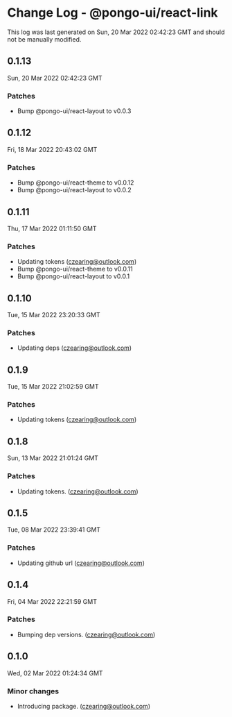 # Change Log - @pongo-ui/react-link

This log was last generated on Sun, 20 Mar 2022 02:42:23 GMT and should not be manually modified.

<!-- Start content -->

## 0.1.13

Sun, 20 Mar 2022 02:42:23 GMT

### Patches

- Bump @pongo-ui/react-layout to v0.0.3

## 0.1.12

Fri, 18 Mar 2022 20:43:02 GMT

### Patches

- Bump @pongo-ui/react-theme to v0.0.12
- Bump @pongo-ui/react-layout to v0.0.2

## 0.1.11

Thu, 17 Mar 2022 01:11:50 GMT

### Patches

- Updating tokens (czearing@outlook.com)
- Bump @pongo-ui/react-theme to v0.0.11
- Bump @pongo-ui/react-layout to v0.0.1

## 0.1.10

Tue, 15 Mar 2022 23:20:33 GMT

### Patches

- Updating deps (czearing@outlook.com)

## 0.1.9

Tue, 15 Mar 2022 21:02:59 GMT

### Patches

- Updating tokens (czearing@outlook.com)

## 0.1.8

Sun, 13 Mar 2022 21:01:24 GMT

### Patches

- Updating tokens. (czearing@outlook.com)

## 0.1.5

Tue, 08 Mar 2022 23:39:41 GMT

### Patches

- Updating github url (czearing@outlook.com)

## 0.1.4

Fri, 04 Mar 2022 22:21:59 GMT

### Patches

- Bumping dep versions. (czearing@outlook.com)

## 0.1.0

Wed, 02 Mar 2022 01:24:34 GMT

### Minor changes

- Introducing package. (czearing@outlook.com)
